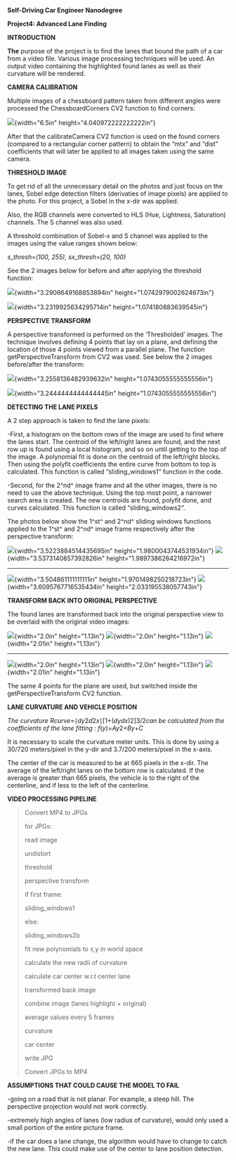 **Self-Driving Car Engineer Nanodegree**

**Project4: Advanced Lane Finding**

**INTRODUCTION**

**The** purpose of the project is to find the lanes that bound the path
of a car from a video file. Various image processing techniques will be
used. An output video containing the highlighted found lanes as well as
their curvature will be rendered.

**CAMERA CALIBRATION**

Multiple images of a chessboard pattern taken from different angles were
processed the ChessboardCorners CV2 function to find corners:

![](./myMediaFolder/media/image1.png){width="6.5in"
height="4.040972222222222in"}

After that the calibrateCamera CV2 function is used on the found corners
(compared to a rectangular corner pattern) to obtain the “mtx” and
“dist” coefficients that will later be applied to all images taken using
the same camera.

**THRESHOLD IMAGE**

To get rid of all the unnecessary detail on the photos and just focus on
the lanes, Sobel edge detection filters (derivaties of image pixels) are
applied to the photo. For this project, a Sobel in the x-dir was
applied.

Also, the RGB channels were converted to HLS (Hue, Lightness,
Saturation) channels. The S channel was also used.

A threshold combination of Sobel-x and S channel was applied to the
images using the value ranges shown below:

*s\_thresh=(100, 255), sx\_thresh=(20, 100)*

See the 2 images below for before and after applying the threshold
function:

![](./myMediaFolder/media/image2.png){width="3.2906649168853894in"
height="1.0742979002624673in"}

![](./myMediaFolder/media/image2.png){width="3.2319925634295714in"
height="1.074180883639545in"}

**PERSPECTIVE TRANSFORM**

A perspective transformed is performed on the ‘Thresholded’ images. The
technique involves defining 4 points that lay on a plane, and defining
the location of those 4 points viewed from a parallel plane. The
function getPerspectiveTransform from CV2 was used. See below the 2
images before/after the transform:

![](./myMediaFolder/media/image2.png){width="3.2558136482939632in"
height="1.0743055555555556in"}

![](./myMediaFolder/media/image2.png){width="3.2444444444444445in"
height="1.0743055555555556in"}

**DETECTING THE LANE PIXELS**

A 2 step approach is taken to find the lane pixels:

-First, a histogram on the bottom rows of the image are used to find
where the lanes start. The centroid of the left/right lanes are found,
and the next row up is found using a local histogram, and so on until
getting to the top of the image. A polynomial fit is done on the
centroid of the left/right blocks. Then using the polyfit coefficients
the entire curve from bottom to top is calculated. This function is
called “sliding\_windows1” function in the code.

-Second, for the 2^nd^ image frame and all the other images, there is no
need to use the above technique. Using the top most point, a narrower
search area is created. The new centroids are found, polyfit done, and
curves calculated. This function is called “sliding\_windows2”.

The photos below show the 1^st^ and 2^nd^ sliding windows functions
applied to the 1^st^ and 2^nd^ image frame respectively after the
perspective transform:

  ![](./myMediaFolder/media/image3.jpeg){width="3.5223884514435695in" height="1.9800043744531934in"}   ![](./myMediaFolder/media/image4.jpeg){width="3.5373140857392826in" height="1.9897386264216972in"}
  ---------------------------------------------------------------------------------------------------- ----------------------------------------------------------------------------------------------------
  ![](./myMediaFolder/media/image5.jpeg){width="3.504861111111111in" height="1.9701498250218723in"}    ![](./myMediaFolder/media/image6.jpeg){width="3.6095767716535434in" height="2.033195538057743in"}

**TRANSFORM BACK INTO ORIGINAL PERSPECTIVE**

The found lanes are transformed back into the original perspective view
to be overlaid with the original video images:

  ![](./myMediaFolder/media/image7.jpeg){width="2.0in" height="1.13in"}    ![](./myMediaFolder/media/image8.jpeg){width="2.0in" height="1.13in"}    ![](./myMediaFolder/media/image9.jpeg){width="2.01in" height="1.13in"}
  ------------------------------------------------------------------------ ------------------------------------------------------------------------ -------------------------------------------------------------------------
  ![](./myMediaFolder/media/image10.jpeg){width="2.0in" height="1.13in"}   ![](./myMediaFolder/media/image11.jpeg){width="2.0in" height="1.13in"}   ![](./myMediaFolder/media/image12.jpeg){width="2.01in" height="1.13in"}

The same 4 points for the plane are used, but switched inside the
getPerspectiveTransform CV2 function.

**LANE CURVATURE AND VEHICLE POSITION**

*The curvature
R*​*curve*​​=​∣​*dy*​2​​​​*d*​2​​*x*​​∣​​\[1+(​*dy*​​*dx*​​)​2​​\]​3/2​​​​
*can be calculated from the coefficients of the lane fitting :
f*(*y*)=*Ay*​2​​+*By*+*C*

It is necessary to scale the curvature meter units. This is done by
using a 30/720 meters/pixel in the y-dir and 3.7/200 meters/pixel in the
x-axis.

The center of the car is measured to be at 665 pixels in the x-dir. The
average of the left/right lanes on the bottom row is calculated. If the
average is greater than 665 pixels, the vehicle is to the right of the
centerline, and if less to the left of the centerline.

**VIDEO PROCESSING PIPELINE**

> Convert MP4 to JPGs
>
> for JPGs:
>
> read image
>
> undistort
>
> threshold
>
> perspective transform
>
> if first frame:
>
> sliding\_windows1
>
> else:
>
> sliding\_windows2b
>
> fit new polynomials to x,y in world space
>
> calculate the new radii of curvature
>
> calculate car center w.r.t center lane
>
> transformed back image
>
> combine image (lanes highlight + original)
>
> average values every 5 frames
>
> curvature
>
> car center
>
> write JPG
>
> Convert JPGs to MP4

**ASSUMPTIONS THAT COULD CAUSE THE MODEL TO FAIL**

-going on a road that is not planar. For example, a steep hill. The
perspective projection would not work correctly.

-extremely high angles of lanes (low radius of curvature), would only
used a small portion of the entire picture frame.

-if the car does a lane change, the algorithm would have to change to
catch the new lane. This could make use of the center to lane position
detection.
